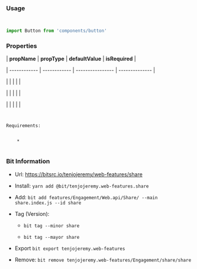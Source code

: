 ### Usage



```js

import Button from 'components/button'

```



### Properties



| **propName** | **propType** | **defaultValue** | **isRequired** |

| ------------ | ------------ | ---------------- | -------------- |

|              |              |                  |                |

|              |              |                  |                |

|              |              |                  |                |



```

Requirements:

    *

```



### Bit Information



- Url: https://bitsrc.io/tenjojeremy/web-features/share

- Install: `yarn add @bit/tenjojeremy.web-features.share`

- Add: `bit add features/Engagement/Web.api/Share/ --main share.index.js --id share`

- Tag (Version):

  - `bit tag --minor share`

  - `bit tag --mayor share`

- Export `bit export tenjojeremy.web-features`

- Remove: `bit remove tenjojeremy.web-features/Engagement/share/share`


